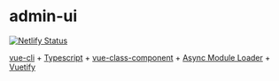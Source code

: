 # admin-ui

[![Netlify Status](https://api.netlify.com/api/v1/badges/cc6be308-0f78-4c6f-8681-ba097f52428f/deploy-status)](https://app.netlify.com/sites/async-admin-ui/deploys)

[vue-cli](https://cli.vuejs.org/) + 
[Typescript](https://www.typescriptlang.org/) + 
[vue-class-component](https://github.com/vuejs/vue-class-component) + 
[Async Module Loader](https://github.com/aceHubert/vue-async) +
[Vuetify](https://github.com/vuetifyjs/vuetify)
